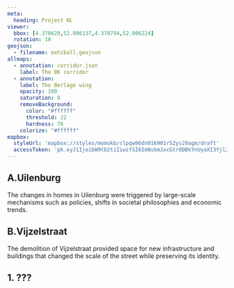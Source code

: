 ```yaml
---
meta:
  heading: Project NL
viewer:
  bbox: [4.370629,52.006137,4.370794,52.006224]
  rotation: 10
geojson:
  - filename: exhiball.geojson
allmaps:
  - annotation: corridor.json
    label: The BK corridor
  - annotation:
    label: The Berlage wing
    opacity: 100
    saturation: 0
    removeBackground:
      color: "#ffffff"
      threshold: 22
      hardness: 76
    colorize: "#ffffff"
mapbox:
  styleUrl: 'mapbox://styles/momokb/clpqw96dn016901r52ys29agm/draft'
  accessToken: 'pk.eyJ1IjoibW9tb2tiIiwiYSI6ImNsbmJxcGtrODBkYnUyaXI3Yjl2ODR1NTkifQ.OvugAnw_FwWro66sJ7Rl5A'
---
```

## A.Uilenburg

The changes in homes in Uilenburg were triggered by large-scale mechanisms such as policies, shifts in societal philosophies and economic trends.


## B.Vijzelstraat

The demolition of Vijzelstraat provided space for new infrastructure and buildings that changed the scale of the street while preserving its identity.

## 1. ???